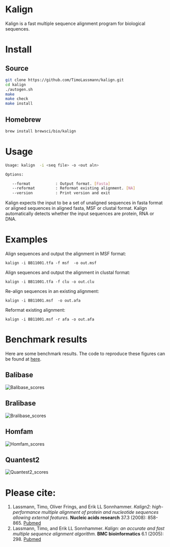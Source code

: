 # Kalign

Kalign is a fast multiple sequence alignment program for biological sequences.

# Install

## Source
``` bash
git clone https://github.com/TimoLassmann/kalign.git 
cd kalign
./autogen.sh
make 
make check 
make install 
```

## Homebrew
``` bash
brew install brewsci/bio/kalign
```

# Usage


``` bash
Usage: kalign  -i <seq file> -o <out aln> 

Options:

   --format           : Output format. [Fasta]
   --reformat         : Reformat existing alignment. [NA]
   --version          : Print version and exit
```

Kalign expects the input to be a set of unaligned sequences in fasta format or aligned sequences in aligned fasta, MSF or clustal format. Kalign automatically detects whether the input sequences are protein, RNA or DNA.

# Examples

Align sequences and output the alignment in MSF format:

```
kalign -i BB11001.tfa -f msf  -o out.msf
```

Align sequences and output the alignment in clustal format:

```
kalign -i BB11001.tfa -f clu -o out.clu
```

Re-align sequences in an existing alignment:

```
kalign -i BB11001.msf  -o out.afa
```

Reformat existing alignment: 

```
kalign -i BB11001.msf -r afa -o out.afa
```

# Benchmark results 

Here are some benchmark results. The code to reproduce these figures can be found at [here](scripts/benchmark.org). 

## Balibase

![Balibase_scores](https://user-images.githubusercontent.com/8110320/66697423-7ea3d000-eca3-11e9-919a-995ca8e9f7c1.jpeg)

## Bralibase

![Bralibase_scores](https://user-images.githubusercontent.com/8110320/66697424-86637480-eca3-11e9-90ea-238f82b0ac6b.jpeg)

## Homfam

![Homfam_scores](https://user-images.githubusercontent.com/8110320/66697425-895e6500-eca3-11e9-97e7-63f3a79133cf.jpeg)

## Quantest2

![Quantest2_scores](https://user-images.githubusercontent.com/8110320/66698153-6c2c9500-eca9-11e9-904c-3d6ea9a1c44d.jpeg)

# Please cite:

1. Lassmann, Timo, Oliver Frings, and Erik LL Sonnhammer. _Kalign2: high-performance multiple alignment of protein and nucleotide sequences allowing external features._ **Nucleic acids research** 37.3 (2008): 858-865. [Pubmed](https://www.ncbi.nlm.nih.gov/pmc/articles/PMC2647288/)      
2. Lassmann, Timo, and Erik LL Sonnhammer. _Kalign: an accurate and fast multiple sequence alignment algorithm._ **BMC bioinformatics** 6.1 (2005): 298. [Pubmed](https://www.ncbi.nlm.nih.gov/pmc/articles/PMC1325270/)

